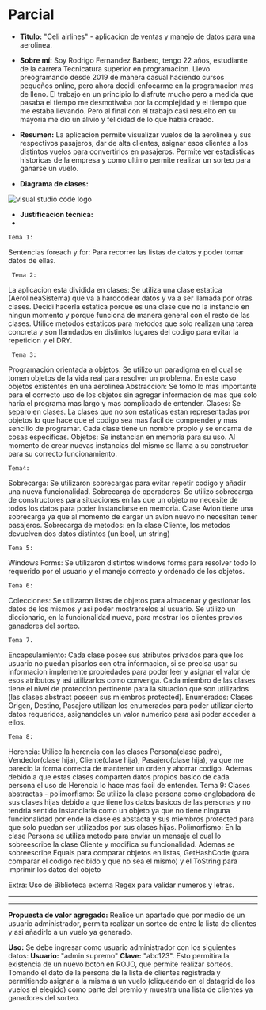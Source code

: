 # Parcial
* **Titulo:** "Celi airlines" - aplicacion de ventas y manejo de datos para una aerolinea.

* **Sobre mí:** Soy Rodrigo Fernandez Barbero, tengo 22 años,  estudiante de la carrera Tecnicatura superior en programacion. Llevo preogramando desde 2019 de manera casual haciendo cursos pequeños online, pero ahora decidi enfocarme en la programacion mas de lleno. El trabajo en un principio lo disfrute mucho pero a medida que pasaba el tiempo me desmotivaba por la complejidad y el tiempo que me estaba llevando. Pero al final con el trabajo casi resuelto en su mayoria me dio un alivio y felicidad de lo que habia creado. 

* **Resumen:** La aplicacion permite visualizar vuelos de la aerolinea y sus respectivos pasajeros, dar de alta clientes, asignar esos clientes a los distintos vuelos para convertirlos en pasajeros. Permite ver estadisticas historicas de la empresa y como ultimo permite realizar un sorteo para ganarse un vuelo.

* **Diagrama de clases:**

![visual studio code logo](https://lh3.googleusercontent.com/_u_LgI8BB4IvKD3I00qGaxBklvc1R0OTtyOlqFeKuFKEnFeeAotd6JjpGLuZcWWeT8GANsv8eBaYzClqhZ9LllQU5WObvosQWM3qv1CT53UILPuFOTxiF6MeVZ-ifKKUnzZ2TaAklEw-Y02mvd4wqA9lQlmVKblvy2daKubgqmVtroTIUQwrm5qu0f6aJm5OIud4zmNAp3Mss59ZLnVwyc76DRZs3TAPQbfHXnnuO9_X5JdcP4ID0zewrjEqWfvBeyrDELiPu43DmeWziD-NMeooq_TJo0SrnoS1GXTH958SUkI6T67FC5VH74PawvjxxBk8XSC7BhXJRmz8eVppWEsWG3kUGo4I2AFawBdBv0SnP3aaJn2-DvRpIjGjYV1qkVosVfI4sUZzaUvz-F6JN9uSmlsxpQH42Q49bL-pgbmmcVvU5qojOuKgETNv--UCRgSrGqnasqhTn0BfT1XLdAac1gs2J-zy0UYU5s6qyXkuoFOFciHRzHbgMe0UrC6auNFXErCo1vBMU60AQ4JxTehmrUG63ARccicKs0mGDOjgdZbWmQ_wQxpw1q6TBM7o_ThF47vK-1vKEJLAMJyUouzjeHqvjiKKy-jLFCMzWPlD9X5OfougePCrw8vC0kEU90cy01qrX6JX43vwMC5f7YlcwMNFbS8xT7pLsPtE-fC5wiJAwx0-Q5Jza7FiGEPc5NFsgo5l_1SVcSUCHddBI_dSzC1BaOp4BrxHYEXUWViljzU1sQDRsWbyTxwuLwqd6-kJqo5YhZuvhoNvK4HR9KaCDQvhzj8JAlbCo3zEGsq-wCgtyd9TAB9vt8X0tlPqIFuPpyKgd7ms9HibIM7ie2MD6nAxosXUhpzEuawLXK6Lf634s7XxBmM80FixFGiN68z7w7iA0zpUiTY1YPINXcoas8G3GRZ-3_Wtug2AbwY-NkzUzyl_pQ65JgTJIBevDzMgxMGiEUyBF6Trrg=w1183-h367-no?authuser=0)



* **Justificacion técnica:** 
*

    Tema 1:
Sentencias foreach y  for:
Para recorrer las listas de datos y poder tomar datos de ellas.

     Tema 2:
La aplicacion esta dividida en clases:
Se utiliza una clase estatica (AerolineaSistema) que va a hardcodear datos y va a ser llamada por otras clases. Decidi hacerla estatica porque es una clase que no la instancio en ningun momento y porque funciona de manera general con el resto de las clases.
Utilice metodos estaticos para metodos que solo realizan una tarea concreta y son llamdados en distintos lugares del codigo para evitar la repeticion y el DRY.

     Tema 3:
Programación orientada a objetos: Se utilizo un paradigma en el cual se tomen objetos de la vida real para resolver un problema. En este caso objetos existentes en una aerolinea
Abstraccion: Se tomo lo mas importante para el correcto uso de los objetos sin agregar informacion de mas que solo haria el programa mas largo y mas complicado de entender.
Clases: Se separo en clases. La clases que no son estaticas estan representadas por objetos lo que hace que el codigo sea mas facil de comprender y mas sencillo de programar. Cada clase tiene un nombre propio y se encarna de cosas especificas.
Objetos: Se instancian en memoria para su uso. Al momento de crear nuevas instancias del mismo se llama a su constructor para su correcto funcionamiento.

    Tema4: 

Sobrecarga: Se utilizaron sobrecargas para evitar repetir codigo y añadir una nueva funcionalidad.
Sobrecarga de operadores: Se utilizo sobrecarga de constructores para situaciones en las que un objeto no necesite de todos los datos para poder instanciarse en memoria. Clase Avion tiene una sobrecarga ya que al momento de cargar un avion nuevo no necesitan tener pasajeros.
Sobrecarga de metodos: en la clase Cliente, los metodos devuelven dos datos distintos (un bool, un string)

    Tema 5:
Windows Forms: Se utilizaron distintos windows forms para resolver todo lo requerido por el usuario y el manejo correcto y ordenado de los objetos.

    Tema 6:
Colecciones: Se utilizaron listas de objetos para almacenar y gestionar los datos de los mismos y asi poder mostrarselos al usuario.
Se utilizo un diccionario, en la funcionalidad nueva, para mostrar los clientes previos ganadores del sorteo.

    Tema 7.
Encapsulamiento: Cada clase posee sus atributos privados para que los usuario no puedan pisarlos con otra informacion, si se precisa usar su informacion implemente propiedades para poder leer y asignar el valor de esos atributos y asi utilizarlos como convenga. Cada miembro de las clases tiene el nivel de proteccion pertinente para la situacion que son utilizados (las clases abstract poseen sus miembros protected).
Enumerados: Clases Origen, Destino, Pasajero utilizan los enumerados para poder utilizar cierto datos requeridos, asignandoles un valor numerico para asi poder acceder a ellos. 


    Tema 8:
Herencia: Utilice la herencia con las clases Persona(clase padre), Vendedor(clase hija), Cliente(clase hija), Pasajero(clase hija), ya que me parecio la forma correcta de mantener un orden y ahorrar codigo. Ademas debido a que estas clases comparten datos propios basico de cada persona el uso de Herencia lo hace mas facil de entender.
    Tema 9:
Clases abstractas - polimorfismo: Se utilizo la clase persona como englobadora de sus clases hijas debido a que tiene los datos basicos de las personas y no tendria sentido instanciarla como un objeto ya que no tiene ninguna funcionalidad por ende la clase es abstacta y sus miembros protected para que solo puedan ser utilizados por sus clases hijas.
Polimorfismo: En la clase Persona se utiliza metodo para enviar un mensaje el cual lo sobreescribe la clase Cliente y modifica su funcionalidad.
Ademas se sobreescribe Equals para comparar objetos en listas, GetHashCode (para comparar el codigo recibido y que no sea el mismo) y el ToString para imprimir los datos del objeto

Extra: Uso de Biblioteca externa Regex para validar numeros y letras.

****************
****************


 **Propuesta de valor agregado:** Realice un apartado que por medio de un usuario administrador, permita realizar un sorteo de entre la lista de clientes y asi añadirlo a un vuelo ya generado.

**Uso:** Se debe ingresar como usuario administrador con los siguientes datos: **Usuario:** "admin.supremo"
**Clave:** "abc123".
Esto permitira la existencia de un nuevo boton en ROJO, que permite realizar sorteos. Tomando el dato de la persona de la lista de clientes registrada y permitiendo asignar a la misma a un vuelo (cliqueando en el datagrid de los vuelos el elegido) como parte del premio y muestra una lista de clientes ya ganadores del sorteo.
